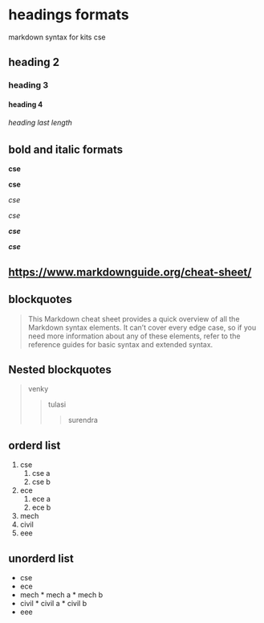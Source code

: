 # headings formats
markdown syntax for kits cse 
## heading 2
### heading 3
#### heading 4
###### heading last length 
## bold and italic formats
**cse**

__cse__

*cse*

_cse_

_**cse**_

__*cse*__

## https://www.markdownguide.org/cheat-sheet/

## blockquotes
> This Markdown cheat sheet provides a quick overview of all the Markdown syntax elements. It can’t cover every edge case, so if you need more information about any of these elements, refer to the reference guides for basic syntax and extended syntax.
## Nested blockquotes
> venky
>> tulasi
>>> surendra
## orderd list
1. cse
      1. cse a
      2. cse b
2. ece
      1. ece a
      2. ece b
3. mech
4. civil
5. eee  
## unorderd list
- cse
- ece
- mech
      * mech a
      * mech b  
- civil
      * civil a
      * civil b
- eee
      



